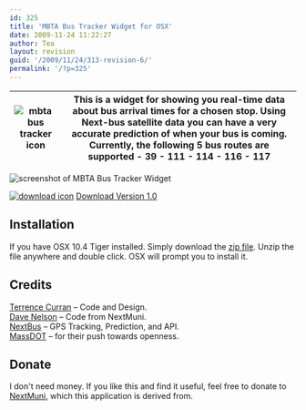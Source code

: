 ```yaml
---
id: 325
title: 'MBTA Bus Tracker Widget for OSX'
date: 2009-11-24 11:22:27
author: Tea
layout: revision
guid: '/2009/11/24/313-revision-6/'
permalink: '/?p=325'
---
```


| ![mbta bus tracker icon](/apps/mbta/bustracker/icon.png) | This is a widget for showing you real-time data about bus arrival times for a chosen stop. Using Next-bus satellite data you can have a very accurate prediction of when your bus is coming. Currently, the following 5 bus routes are supported  - 39 - 111 - 114 - 116 - 117 |
|---|---|

![screenshot of MBTA Bus Tracker Widget](/apps/mbta/bustracker/mbtabustracker_screenshot.png)

[![download icon](/img/famfamicons/icons/page_white_put.png)](/apps/mbta/bustracker/MBTABusTracker.zip) [Download Version 1.0](/apps/mbta/bustracker/MBTABusTracker.zip)

## Installation

If you have OSX 10.4 Tiger installed. Simply download the [zip file](/apps/mbta/bustracker/MBTABusTracker.zip). Unzip the file anywhere and double click. OSX will prompt you to install it.

## Credits

[Terrence Curran](http://www.terrencecurran.com) – Code and Design.  
[Dave Nelson](http://www.opt-shift.com) – Code from NextMuni.  
[NextBus](http://www.nextbus.com) – GPS Tracking, Prediction, and API.  
[MassDOT](http://www.eot.state.ma.us/developers/) – for their push towards openness.

## Donate

I don't need money. If you like this and find it useful, feel free to donate to [NextMuni](http://www.opt-shift.com), which this application is derived from.